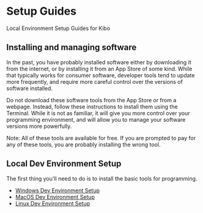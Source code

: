 # Setup Guides

Local Environment Setup Guides for Kibo

## Installing and managing software

In the past, you have probably installed software either by downloading it from the internet, or by installing it from an App Store of some kind. While that typically works for consumer software, developer tools tend to update more frequently, and require more careful control over the versions of software installed. 

Do not download these software tools from the App Store or from a webpage. Instead, follow these instructions to install them using the Terminal. While it is not as familiar, it will give you more control over your programming environment, and will allow you to manage your software versions more powerfully.

Note: All of these tools are available for free. If you are prompted to pay for any of these tools, you are probably installing the wrong tool.

## Local Dev Environment Setup

The first thing you'll need to do is to install the basic tools for programming.

- [Windows Dev Environment Setup](./windows-setup-guide.md)
- [MacOS Dev Environment Setup](./macos-setup-guide.md)
- [Linux Dev Environment Setup](./linux-setup-guide.md)
